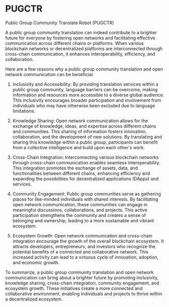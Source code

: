 # PUGCTR
Public Group Community Translate Robot (PUGCTR)

A public group community translation can indeed contribute to a brighter future for everyone by fostering open networks and facilitating effective communication across different chains or platforms. When various blockchain networks or decentralized platforms are interconnected through cross-chain communication, it enhances interoperability, efficiency, and collaboration.

Here are a few reasons why a public group community translation and open network communication can be beneficial:

1. Inclusivity and Accessibility: By providing translation services within a public group community, language barriers can be overcome, making information and resources more accessible to a diverse global audience. This inclusivity encourages broader participation and involvement from individuals who may have otherwise been excluded due to language limitations.

2. Knowledge Sharing: Open network communication allows for the exchange of knowledge, ideas, and expertise across different chains and communities. This sharing of information fosters innovation, collaboration, and the development of new solutions. By translating and sharing this knowledge within a public group, participants can benefit from a collective intelligence and build upon each other's work.

3. Cross-Chain Integration: Interconnecting various blockchain networks through cross-chain communication enables seamless interoperability. This integration promotes the exchange of assets, data, and functionalities between different chains, enhancing efficiency and expanding the possibilities for decentralized applications (DApps) and services.

4. Community Engagement: Public group communities serve as gathering places for like-minded individuals with shared interests. By facilitating open network communication, these communities can engage in meaningful discussions, collaborations, and projects. This active participation strengthens the community and creates a sense of belonging and ownership, leading to a more sustainable and vibrant ecosystem.

5. Ecosystem Growth: Open network communication and cross-chain integration encourage the growth of the overall blockchain ecosystem. It attracts developers, entrepreneurs, and investors who recognize the potential benefits of a connected and collaborative network. This increased activity can lead to a virtuous cycle of innovation, adoption, and economic growth.

To summarize, a public group community translation and open network communication can bring about a brighter future by promoting inclusivity, knowledge sharing, cross-chain integration, community engagement, and ecosystem growth. These initiatives create a more connected and collaborative environment, enabling individuals and projects to thrive within a decentralized ecosystem. 
